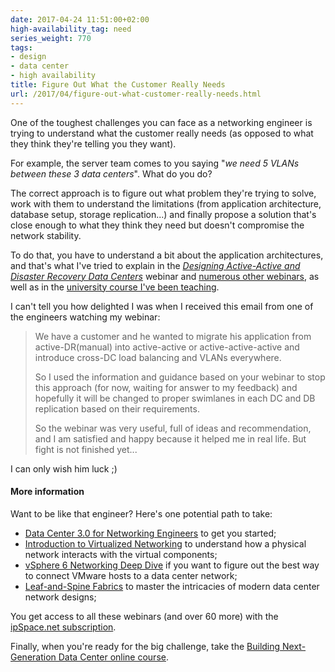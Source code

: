 ```yaml
---
date: 2017-04-24 11:51:00+02:00
high-availability_tag: need
series_weight: 770
tags:
- design
- data center
- high availability
title: Figure Out What the Customer Really Needs
url: /2017/04/figure-out-what-customer-really-needs.html
---
```

One of the toughest challenges you can face as a networking engineer is trying to understand what the customer really needs (as opposed to what they think they're telling you they want).

For example, the server team comes to you saying "*we need 5 VLANs between these 3 data centers*". What do you do?
<!--more-->
The correct approach is to figure out what problem they're trying to solve, work with them to understand the limitations (from application architecture, database setup, storage replication...) and finally propose a solution that's close enough to what they think they need but doesn't compromise the network stability.

To do that, you have to understand a bit about the application architectures, and that's what I've tried to explain in the [*Designing Active-Active and Disaster Recovery Data Centers*](http://www.ipspace.net/Designing_Active-Active_and_Disaster_Recovery_Data_Centers) webinar and [numerous other webinars](http://www.ipspace.net/Webinars), as well as in the [university course I've been teaching](http://content.ipspace.net/get/Scalable).

I can't tell you how delighted I was when I received this email from one of the engineers watching my webinar:

> We have a customer and he wanted to migrate his application from active-DR(manual) into active-active or active-active-active and introduce cross-DC load balancing and VLANs everywhere.
>
> So I used the information and guidance based on your webinar to stop this approach (for now, waiting for answer to my feedback) and hopefully it will be changed to proper swimlanes in each DC and DB replication based on their requirements.
>
> So the webinar was very useful, full of ideas and recommendation, and I am satisfied and happy because it helped me in real life. But fight is not finished yet...

I can only wish him luck ;)

#### More information

Want to be like that engineer? Here's one potential path to take:

-   [Data Center 3.0 for Networking Engineers](http://www.ipspace.net/Data_Center_3.0_for_Networking_Engineers) to get you started;
-   [Introduction to Virtualized Networking](http://www.ipspace.net/Introduction_to_Virtualized_Networking) to understand how a physical network interacts with the virtual components;
-   [vSphere 6 Networking Deep Dive](http://www.ipspace.net/VSphere_6_Networking_Deep_Dive) if you want to figure out the best way to connect VMware hosts to a data center network;
-   [Leaf-and-Spine Fabrics](http://www.ipspace.net/Leaf-and-Spine_Fabric_Architectures) to master the intricacies of modern data center network designs;

You get access to all these webinars (and over 60 more) with the [ipSpace.net subscription](http://www.ipspace.net/Subscription).

Finally, when you're ready for the big challenge, take the [Building Next-Generation Data Center online course](http://www.ipspace.net/Building_Next-Generation_Data_Center).
